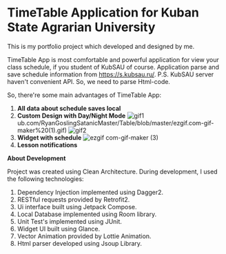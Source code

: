 # TimeTable Application for Kuban State Agrarian University
This is my portfolio project which developed and designed by me.

TimeTable App is most comfortable and powerful application for view your class schedule, if you student of KubSAU of course. Application parse and save schedule information from https://s.kubsau.ru/.
P.S. KubSAU server haven't convenient API. So, we need to parse Html-code.


So, there're some main advantages of TimeTable App:

1. <strong>All data about schedule saves local</strong>
2. <strong>Custom Design with Day/Night Mode</strong>
![gif1](https://gith)ub.com/RyanGoslingSatanicMaster/Table/blob/master/ezgif.com-gif-maker%20(1).gif)
![gif2](https://github.com/RyanGoslingSatanicMaster/Table/blob/master/ezgif.com-gif-maker.gif)
3. <strong>Widget with schedule</strong>
![ezgif com-gif-maker (3)](https://user-images.githubusercontent.com/114514667/204233977-d0a27611-336f-437e-b7a3-1e31a466d751.gif)
4. <strong>Lesson notifications</strong>

<strong>About Development</strong>

Project was created using Clean Architecture. 
During development, I used the following technologies:
1. Dependency Injection implemented using Dagger2.
2. RESTful requests provided by Retrofit2.
3. Ui interface built using Jetpack Compose.
4. Local Database implemented using Room library.
5. Unit Test's implemented using JUnit.
6. Widget UI built using Glance.
7. Vector Animation provided by Lottie Animation.
8. Html parser developed using Jsoup Library.
